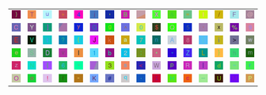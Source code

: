 <table>
<tr>
<td><img src="29.gif"></td>
<td><img src="54.gif"></td>
<td><img src="75.gif"></td>
<td><img src="2B.gif"></td>
<td><img src="34.gif"></td>
<td><img src="6A.gif"></td>
<td><img src="2C.gif"></td>
<td><img src="42.gif"></td>
<td><img src="gr2.gif"></td>
<td><img src="58.gif"></td>
<td><img src="26.gif"></td>
<td><img src="3D.gif"></td>
<td><img src="49.gif"></td>
<td><img src="2F.gif"></td>
<td><img src="46.gif"></td>
<td><img src="40.gif"></td>
</tr>
<tr>
<td><img src="43.gif"></td>
<td><img src="59.gif"></td>
<td><img src="5D.gif"></td>
<td><img src="gr3.gif"></td>
<td><img src="79.gif"></td>
<td><img src="47.gif"></td>
<td><img src="67.gif"></td>
<td><img src="5E.gif"></td>
<td><img src="30.gif"></td>
<td><img src="24.gif"></td>
<td><img src="51.gif"></td>
<td><img src="35.gif"></td>
<td><img src="27.gif"></td>
<td><img src="78.gif"></td>
<td><img src="25.gif"></td>
<td><img src="39.gif"></td>
</tr>
<tr>
<td><img src="45.gif"></td>
<td><img src="56.gif"></td>
<td><img src="74.gif"></td>
<td><img src="3F.gif"></td>
<td><img src="28.gif"></td>
<td><img src="4A.gif"></td>
<td><img src="6B.gif"></td>
<td><img src="61.gif"></td>
<td><img src="37.gif"></td>
<td><img src="6E.gif"></td>
<td><img src="41.gif"></td>
<td><img src="38.gif"></td>
<td><img src="5B.gif"></td>
<td><img src="69.gif"></td>
<td><img src="3E.gif"></td>
<td><img src="77.gif"></td>
</tr>
<tr>
<td><img src="65.gif"></td>
<td><img src="53.gif"></td>
<td><img src="44.gif"></td>
<td><img src="76.gif"></td>
<td><img src="6C.gif"></td>
<td><img src="31.gif"></td>
<td><img src="62.gif"></td>
<td><img src="32.gif"></td>
<td><img src="3A.gif"></td>
<td><img src="2A.gif"></td>
<td><img src="2D.gif"></td>
<td><img src="5A.gif"></td>
<td><img src="4C.gif"></td>
<td><img src="7D.gif"></td>
<td><img src="68.gif"></td>
<td><img src="6D.gif"></td>
</tr>
<tr>
<td><img src="7A.gif"></td>
<td><img src="4E.gif"></td>
<td><img src="7B.gif"></td>
<td><img src="36.gif"></td>
<td><img src="60.gif"></td>
<td><img src="gr1.gif"></td>
<td><img src="33.gif"></td>
<td><img src="73.gif"></td>
<td><img src="3C.gif"></td>
<td><img src="57.gif"></td>
<td><img src="70.gif"></td>
<td><img src="52.gif"></td>
<td><img src="7C.gif"></td>
<td><img src="64.gif"></td>
<td><img src="7E.gif"></td>
<td><img src="72.gif"></td>
</tr>
<tr>
<td><img src="4F.gif"></td>
<td><img src="6F.gif"></td>
<td><img src="21.gif"></td>
<td><img src="66.gif"></td>
<td><img src="22.gif"></td>
<td><img src="4B.gif"></td>
<td><img src="23.gif"></td>
<td><img src="71.gif"></td>
<td><img src="2E.gif"></td>
<td><img src="3B.gif"></td>
<td><img src="48.gif"></td>
<td><img src="63.gif"></td>
<td><img src="5F.gif"></td>
<td><img src="55.gif"></td>
<td><img src="4D.gif"></td>
<td><img src="50.gif"></td>
</tr>
</table>

